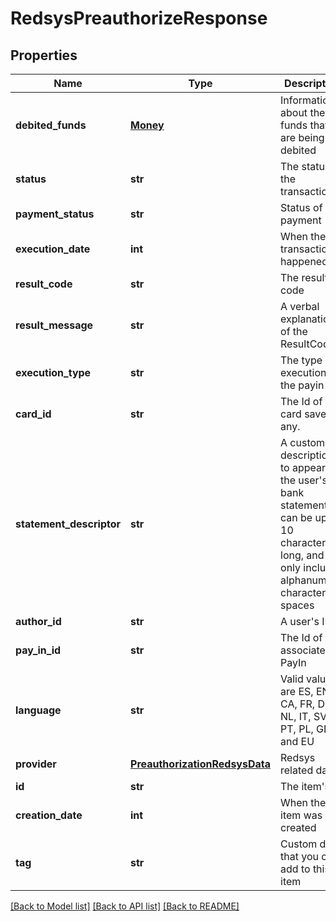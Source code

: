 # RedsysPreauthorizeResponse

## Properties
Name | Type | Description | Notes
------------ | ------------- | ------------- | -------------
**debited_funds** | [**Money**](Money.md) | Information about the funds that are being debited | [optional] 
**status** | **str** | The status of the transaction | [optional] 
**payment_status** | **str** | Status of the payment | [optional] 
**execution_date** | **int** | When the transaction happened | [optional] 
**result_code** | **str** | The result code | [optional] 
**result_message** | **str** | A verbal explanation of the ResultCode | [optional] 
**execution_type** | **str** | The type of execution for the payin | [optional] 
**card_id** | **str** | The Id of the card saved, if any. | [optional] 
**statement_descriptor** | **str** | A custom description to appear on the user&#39;s bank statement. It can be up to 10 characters long, and can only include alphanumeric characters or spaces | [optional] 
**author_id** | **str** | A user&#39;s ID | [optional] 
**pay_in_id** | **str** | The Id of the associated PayIn | [optional] 
**language** | **str** | Valid values are ES, EN, CA, FR, DE, NL, IT, SV, PT, PL, GL and EU | [optional] 
**provider** | [**PreauthorizationRedsysData**](PreauthorizationRedsysData.md) | Redsys related data | [optional] 
**id** | **str** | The item&#39;s ID | [optional] 
**creation_date** | **int** | When the item was created | [optional] 
**tag** | **str** | Custom data that you can add to this item | [optional] 

[[Back to Model list]](../README.md#documentation-for-models) [[Back to API list]](../README.md#documentation-for-api-endpoints) [[Back to README]](../README.md)


